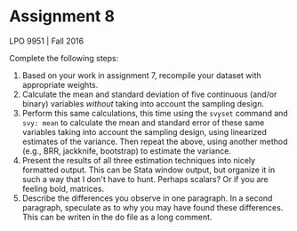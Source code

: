 Assignment 8
================
LPO 9951 | Fall 2016

Complete the following steps:

1.  Based on your work in assignment 7, recompile your dataset with appropriate weights.
2.  Calculate the mean and standard deviation of five continuous (and/or binary) variables *without* taking into account the sampling design.
3.  Perform this same calculations, this time using the `svyset` command and `svy: mean` to calculate the mean and standard error of these same variables taking into account the sampling design, using linearized estimates of the variance. Then repeat the above, using another method (e.g., BRR, jackknife, bootstrap) to estimate the variance.
4.  Present the results of all three estimation techniques into nicely formatted output. This can be Stata window output, but organize it in such a way that I don't have to hunt. Perhaps scalars? Or if you are feeling bold, matrices.
5.  Describe the differences you observe in one paragraph. In a second paragraph, speculate as to why you may have found these differences. This can be writen in the do file as a long comment.

<br>
